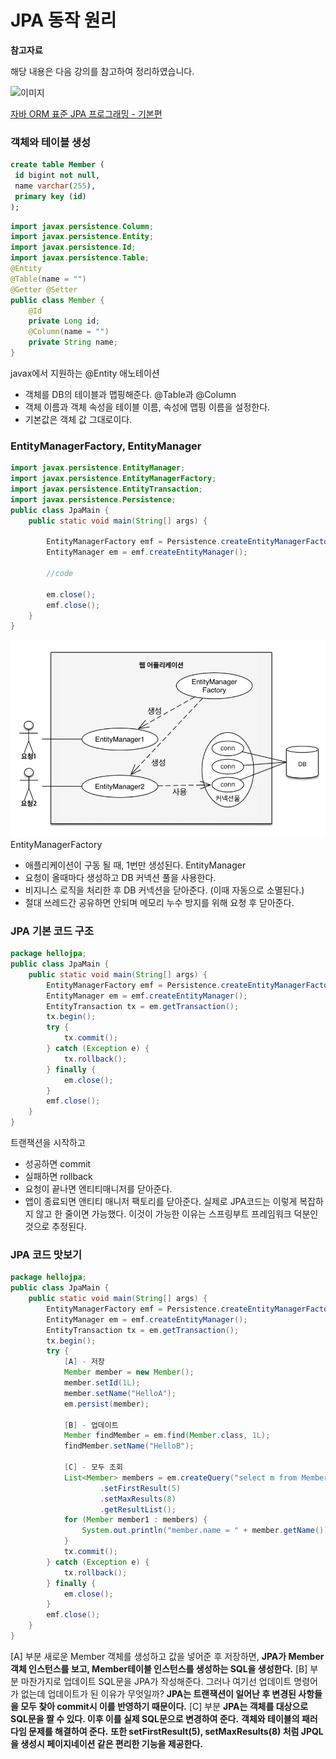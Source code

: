 # JPA 동작 원리

**참고자료**

해당 내용은 다음 강의를 참고하여 정리하였습니다.

![이미지](https://cdn.inflearn.com/public/courses/324109/course_cover/161476f8-f0b7-4b04-b293-ce648c2ea445/kyh_jsp.png)

[자바 ORM 표준 JPA 프로그래밍 - 기본편](https://www.inflearn.com/course/ORM-JPA-Basic/dashboard)



### 객체와 테이블 생성
```sql
create table Member ( 
 id bigint not null, 
 name varchar(255), 
 primary key (id) 
);
```
```java
import javax.persistence.Column;
import javax.persistence.Entity;
import javax.persistence.Id;
import javax.persistence.Table;
@Entity
@Table(name = "")
@Getter @Setter
public class Member {
    @Id
    private Long id;
    @Column(name = "")
    private String name;
}
```
javax에서 지원하는 @Entity 애노테이션
- 객체를 DB의 테이블과 맵핑해준다.
@Table과 @Column
- 객체 이름과 객체 속성을 테이블 이름, 속성에 맵핑 이름을 설정한다.
- 기본값은 객체 값 그대로이다.
### EntityManagerFactory, EntityManager
```java
import javax.persistence.EntityManager;
import javax.persistence.EntityManagerFactory;
import javax.persistence.EntityTransaction;
import javax.persistence.Persistence;
public class JpaMain {
    public static void main(String[] args) {
        
        EntityManagerFactory emf = Persistence.createEntityManagerFactory("hello");
        EntityManager em = emf.createEntityManager();
		
        //code
        
        em.close();
        emf.close();
    }
}
```
![image-20231002220845880](img/image-20231002220845880.png)
EntityManagerFactory
- 애플리케이션이 구동 될 때, 1번만 생성된다.
EntityManager
- 요청이 올때마다 생성하고 DB 커넥션 풀을 사용한다.
- 비지니스 로직을 처리한 후 DB 커넥션을 닫아준다. (이때 자동으로 소멸된다.)
- 절대 쓰레드간 공유하면 안되며 메모리 누수 방지를 위해 요청 후 닫아준다.
### JPA 기본 코드 구조
```java
package hellojpa;
public class JpaMain {
    public static void main(String[] args) {
        EntityManagerFactory emf = Persistence.createEntityManagerFactory("hello");
        EntityManager em = emf.createEntityManager();
        EntityTransaction tx = em.getTransaction();
        tx.begin();
        try {
            tx.commit();
        } catch (Exception e) {
            tx.rollback();
        } finally {
            em.close();
        }
        emf.close();
    }
}
```
트랜잭션을 시작하고
- 성공하면 commit
- 실패하면 rollback
- 요청이 끝나면 엔티티매니저를 닫아준다.
- 앱이 종료되면 앤티티 매니저 팩토리를 닫아준다.
실제로 JPA코드는 이렇게 복잡하지 않고 한 줄이면 가능했다. 이것이 가능한 이유는 스프링부트 프레임워크 덕분인 것으로 추정된다.
### JPA 코드 맛보기
```java
package hellojpa;
public class JpaMain {
    public static void main(String[] args) {
        EntityManagerFactory emf = Persistence.createEntityManagerFactory("hello");
        EntityManager em = emf.createEntityManager();
        EntityTransaction tx = em.getTransaction();
        tx.begin();
        try {
            [A] - 저장
            Member member = new Member();
            member.setId(1L);
            member.setName("HelloA");
            em.persist(member);
			
            [B] - 업데이트
            Member findMember = em.find(Member.class, 1L);
            findMember.setName("HelloB");
            
            [C] - 모두 조회
            List<Member> members = em.createQuery("select m from Member as M", Member.class)
                    .setFirstResult(5)
                    .setMaxResults(8)
                    .getResultList();
            for (Member member1 : members) {
                System.out.println("member.name = " + member.getName());
            }
            tx.commit();
        } catch (Exception e) {
            tx.rollback();
        } finally {
            em.close();
        }
        emf.close();
    }
}
```
[A] 부분
새로운 Member 객체를 생성하고 값을 넣어준 후 저장하면,
**JPA가 Member 객체 인스턴스를 보고, Member테이블 인스턴스를 생성하는 SQL을 생성한다.**
[B] 부분
마찬가지로 업데이트 SQL문을 JPA가 작성해준다.
그러나 여기선 업데이트 명령어가 없는데 업데이트가 된 이유가 무엇일까?
**JPA는 트랜잭션이 일어난 후 변경된 사항들을 모두 찾아 commit시 이를 반영하기 때문이다.**
[C] 부분
**JPA는 객체를 대상으로 SQL문을 짤 수 있다. 이후 이를 실제 SQL문으로 변경하여 준다.**
**객체와 테이블의 패러다임 문제를 해결하여 준다.**
**또한 setFirstResult(5), setMaxResults(8) 처럼 JPQL을 생성시 페이지네이션 같은 편리한 기능을 제공한다.**
